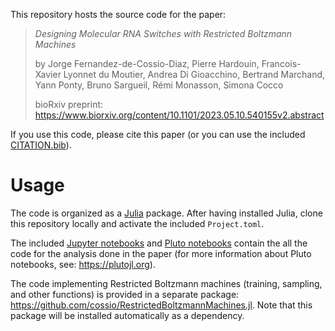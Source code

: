This repository hosts the source code for the paper:

> *Designing Molecular RNA Switches with Restricted Boltzmann Machines*
> 
> by Jorge Fernandez-de-Cossio-Diaz, Pierre Hardouin, Francois-Xavier Lyonnet du Moutier, Andrea Di Gioacchino, Bertrand Marchand, Yann Ponty, Bruno Sargueil, Rémi Monasson, Simona Cocco
> 
> bioRxiv preprint: https://www.biorxiv.org/content/10.1101/2023.05.10.540155v2.abstract

If you use this code, please cite this paper (or you can use the included [CITATION.bib](https://github.com/cossio/SamApp2024.jl/blob/main/CITATION.bib)).

# Usage

The code is organized as a [Julia](https://julialang.org) package. After having installed Julia, clone this repository locally and activate the included `Project.toml`.

The included [Jupyter notebooks](https://github.com/cossio/SamApp2024.jl/tree/main/notebooks) and [Pluto notebooks](https://github.com/cossio/SamApp2024.jl/tree/main/pluto) contain the all the code for the analysis done in the paper (for more information about Pluto notebooks, see: https://plutojl.org).

The code implementing Restricted Boltzmann machines (training, sampling, and other functions) is provided in a separate package: https://github.com/cossio/RestrictedBoltzmannMachines.jl. Note that this package will be installed automatically as a dependency.